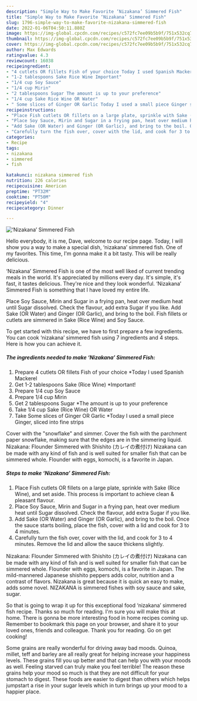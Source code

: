 ```yaml
---
description: "Simple Way to Make Favorite ‘Nizakana’ Simmered Fish"
title: "Simple Way to Make Favorite ‘Nizakana’ Simmered Fish"
slug: 1796-simple-way-to-make-favorite-nizakana-simmered-fish
date: 2022-01-06T04:50:11.880Z
image: https://img-global.cpcdn.com/recipes/c572fc7ee09b5b9f/751x532cq70/nizakana-simmered-fish-recipe-main-photo.jpg
thumbnail: https://img-global.cpcdn.com/recipes/c572fc7ee09b5b9f/751x532cq70/nizakana-simmered-fish-recipe-main-photo.jpg
cover: https://img-global.cpcdn.com/recipes/c572fc7ee09b5b9f/751x532cq70/nizakana-simmered-fish-recipe-main-photo.jpg
author: Max Edwards
ratingvalue: 4.3
reviewcount: 16038
recipeingredient:
- "4 cutlets OR fillets Fish of your choice Today I used Spanish Mackerel"
- "1-2 tablespoons Sake Rice Wine Important"
- "1/4 cup Soy Sauce"
- "1/4 cup Mirin"
- "2 tablespoons Sugar The amount is up to your preference"
- "1/4 cup Sake Rice Wine OR Water"
- " Some slices of Ginger OR Garlic Today I used a small piece Ginger sliced into fine strips"
recipeinstructions:
- "Place Fish cutlets OR fillets on a large plate, sprinkle with Sake (Rice Wine), and set aside. This process is important to achieve clean &amp; pleasant flavour."
- "Place Soy Sauce, Mirin and Sugar in a frying pan, heat over medium heat until Sugar dissolved. Check the flavour, add extra Sugar if you like."
- "Add Sake (OR Water) and Ginger (OR Garlic), and bring to the boil. Once the sauce starts boiling, place the fish, cover with a lid and cook for 3 to 4 minutes."
- "Carefully turn the fish over, cover with the lid, and cook for 3 to 4 minutes. Remove the lid and allow the sauce thickens slightly."
categories:
- Recipe
tags:
- nizakana
- simmered
- fish

katakunci: nizakana simmered fish 
nutrition: 226 calories
recipecuisine: American
preptime: "PT32M"
cooktime: "PT50M"
recipeyield: "4"
recipecategory: Dinner

---
```



![‘Nizakana’ Simmered Fish](https://img-global.cpcdn.com/recipes/c572fc7ee09b5b9f/751x532cq70/nizakana-simmered-fish-recipe-main-photo.jpg)

Hello everybody, it is me, Dave, welcome to our recipe page. Today, I will show you a way to make a special dish, ‘nizakana’ simmered fish. One of my favorites. This time, I'm gonna make it a bit tasty. This will be really delicious.

‘Nizakana’ Simmered Fish is one of the most well liked of current trending meals in the world. It's appreciated by millions every day. It's simple, it's fast, it tastes delicious. They're nice and they look wonderful. ‘Nizakana’ Simmered Fish is something that I have loved my entire life.

Place Soy Sauce, Mirin and Sugar in a frying pan, heat over medium heat until Sugar dissolved. Check the flavour, add extra Sugar if you like. Add Sake (OR Water) and Ginger (OR Garlic), and bring to the boil. Fish fillets or cutlets are simmered in Sake (Rice Wine) and Soy Sauce.


To get started with this recipe, we have to first prepare a few ingredients. You can cook ‘nizakana’ simmered fish using 7 ingredients and 4 steps. Here is how you can achieve it.

<!--inarticleads1-->

##### The ingredients needed to make ‘Nizakana’ Simmered Fish:

1. Prepare 4 cutlets OR fillets Fish of your choice *Today I used Spanish Mackerel
1. Get 1-2 tablespoons Sake (Rice Wine) *Important!
1. Prepare 1/4 cup Soy Sauce
1. Prepare 1/4 cup Mirin
1. Get 2 tablespoons Sugar *The amount is up to your preference
1. Take 1/4 cup Sake (Rice Wine) OR Water
1. Take  Some slices of Ginger OR Garlic *Today I used a small piece Ginger, sliced into fine strips


Cover with the &#34;snowflake&#34; and simmer. Cover the fish with the parchment paper snowflake, making sure that the edges are in the simmering liquid. Nizakana: Flounder Simmered with Shishito (カレイの煮付け) Nizakana can be made with any kind of fish and is well suited for smaller fish that can be simmered whole. Flounder with eggs, komochi, is a favorite in Japan. 

<!--inarticleads2-->

##### Steps to make ‘Nizakana’ Simmered Fish:

1. Place Fish cutlets OR fillets on a large plate, sprinkle with Sake (Rice Wine), and set aside. This process is important to achieve clean &amp; pleasant flavour.
1. Place Soy Sauce, Mirin and Sugar in a frying pan, heat over medium heat until Sugar dissolved. Check the flavour, add extra Sugar if you like.
1. Add Sake (OR Water) and Ginger (OR Garlic), and bring to the boil. Once the sauce starts boiling, place the fish, cover with a lid and cook for 3 to 4 minutes.
1. Carefully turn the fish over, cover with the lid, and cook for 3 to 4 minutes. Remove the lid and allow the sauce thickens slightly.


Nizakana: Flounder Simmered with Shishito (カレイの煮付け) Nizakana can be made with any kind of fish and is well suited for smaller fish that can be simmered whole. Flounder with eggs, komochi, is a favorite in Japan. The mild-mannered Japanese shishito peppers adds color, nutrition and a contrast of flavors. Nizakana is great because it is quick an easy to make, adds some novel. NIZAKANA is simmered fishes with soy sauce and sake, sugar. 

So that is going to wrap it up for this exceptional food ‘nizakana’ simmered fish recipe. Thanks so much for reading. I'm sure you will make this at home. There is gonna be more interesting food in home recipes coming up. Remember to bookmark this page on your browser, and share it to your loved ones, friends and colleague. Thank you for reading. Go on get cooking!

Some grains are really wonderful for driving away bad moods. Quinoa, millet, teff and barley are all really great for helping increase your happiness levels. These grains fill you up better and that can help you with your moods as well. Feeling starved can truly make you feel terrible! The reason these grains help your mood so much is that they are not difficult for your stomach to digest. These foods are easier to digest than others which helps jumpstart a rise in your sugar levels which in turn brings up your mood to a happier place.
